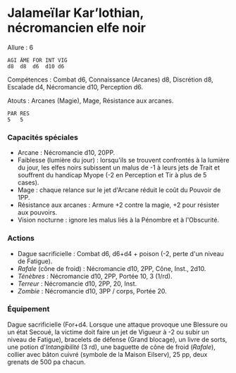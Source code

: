 # Jalameïlar Kar’lothian, nécromancien elfe noir

Allure : 6

	AGI	ÂME	FOR	INT	VIG
	d8	d8	d6	d10	d6

Compétences : Combat d6, Connaissance (Arcanes) d8, Discrétion d8, Escalade d4, Nécromancie d10, Perception d6.

Atouts : Arcanes (Magie), Mage, Résistance aux arcanes.

	PAR	RES
	5	5

### Capacités spéciales
- Arcane : Nécromancie d10, 20PP.
- Faiblesse (lumière du jour) : lorsqu'ils se trouvent confrontés à la lumière du jour, les elfes noirs subissent un malus de -1 à leurs jets de Trait et souffrent du handicap Myope (-2 en Perception et Tir à plus de 5 cases).
- Mage : chaque relance sur le jet d'Arcane réduit le coût du Pouvoir de 1PP.
- Résistance aux arcanes : Armure +2 contre la magie, +2 pour résister aux pouvoirs.
- Vision nocturne : ignore les malus liés à la Pénombre et à l'Obscurité.

### Actions
- Dague sacrificielle : Combat d6, d6+d4 + poison (-2, perte d'un niveau de Fatigue).
- _Rafale_ (cône de froid) : Nécromancie d10, 2PP, Cône, Inst., 2d10.
- _Ténèbres_ : Nécromancie d10, 2PP, Portée 10, 3 (1/rd).
- _Terreur_ : Nécromancie d10, 2PP, 20, Inst.
- _Zombie_ : Nécromancie d10, 3PP / corps, Portée 20.

### Équipement
Dague sacrificielle (For+d4. Lorsque une attaque provoque une Blessure ou un état Secoué, la victime doit faire un jet de Vigueur à -2 ou subir un niveau de Fatigue), bracelets de défense (Grand blocage), un livre de sorts, une potion d'_Intangibilité_ (3 rd), une baguette de cône de froid (_Rafale_), collier avec bâton cuivré (symbole de la Maison Eilserv), 25 pp, deux grenats de 500 pa chacun.
